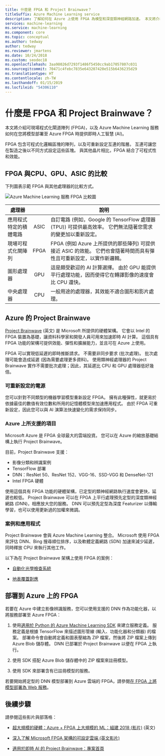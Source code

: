 ```yaml
---
title: 什麼是 FPGA 和 Project Brainwave？
titleSuffix: Azure Machine Learning service
description: 了解如何在 Azure 上使用 FPGA 為模型和深度類神經網路加速。 本文將介紹可現場程式化閘道陣列 (FPGA)，以及 Azure Machine Learning 服務如何在您將模型部署至 Azure FPGA 時提供即時人工智慧 (AI)。
services: machine-learning
ms.service: machine-learning
ms.component: core
ms.topic: conceptual
ms.author: tedway
author: tedway
ms.reviewer: jmartens
ms.date: 10/24/2018
ms.custom: seodec18
ms.openlocfilehash: 3aa98026d7293f1486f5450cc9ab17057807c031
ms.sourcegitcommit: 70471c4febc7835e643207420e515b6436235d29
ms.translationtype: HT
ms.contentlocale: zh-TW
ms.lasthandoff: 01/15/2019
ms.locfileid: "54306110"
---
```

# <a name="what-are-fpgas-and-project-brainwave"></a>什麼是 FPGA 和 Project Brainwave？

本文將介紹可現場程式化閘道陣列 (FPGA)，以及 Azure Machine Learning 服務如何在您將模型部署至 Azure FPGA 時提供即時人工智慧 (AI)。

FPGA 包含可程式化邏輯區塊的陣列，以及可重新設定互連的階層。 互連可讓您在製造之後以不同方式設定這些區塊。 與其他晶片相比，FPGA 結合了可程式性和效能。

## <a name="fpgas-vs-cpu-gpu-and-asic"></a>FPGA 與CPU、GPU、ASIC 的比較

下列圖表示範 FPGA 與其他處理器的比較方式。

![Azure Machine Learning 服務 FPGA 比較圖](./media/concept-accelerate-with-fpgas/azure-machine-learning-fpga-comparison.png)

|處理器||說明|
|---|:-------:|------|
|應用程式特定的積體電路|ASIC|自訂電路 (例如，Google 的 TensorFlow 處理器 (TPU)) 可提供最高效率。 它們無法隨著您需求的變更加以重新設定。|
|現場可程式化閘陣列|FPGA|FPGA (例如 Azure 上所提供的那些陣列) 可提供接近 ASIC 的效能。 它們也會隨著時間而具有彈性且可重新設定，以實作新邏輯。|
|圖形處理器|GPU|這是頗受歡迎的 AI 計算選擇。 由於 GPU 能提供平行處理功能，因而使得它在轉譯影像的速度會比 CPU 還快。|
|中央處理器|CPU|一般用途的處理器，其效能不適合圖形和影片處理。|

## <a name="project-brainwave-on-azure"></a>Azure 的 Project Brainwave

[Project Brainwave](https://www.microsoft.com/en-us/research/project/project-brainwave/) \(英文\) 是 Microsoft 所提供的硬體架構。 它會以 Intel 的 FPGA 裝置為基礎，讓資料科學家和開發人員可用來加速即時 AI 計算。 這個具有 FPGA 功能的架構可提供效能、彈性和擴展能力，並且可在 Azure 上使用。

FPGA 可以實現低延遲的即時推斷請求。 不需要非同步要求 (批次處理)。 批次處理可能會造成延遲 (因為需要處理更多資料)。 使用類神經處理器的 Project Brainwave 實作不需要批次處理；因此，其延遲比 CPU 和 GPU 處理器低好幾倍。

### <a name="reconfigurable-power"></a>可重新設定的電源
您可以針對不同類型的機器學習模型重新設定 FPGA。 擁有此種彈性，就更易於依據最佳的數值有效位數和所用的記憶體模型來加速應用程式。 由於 FPGA 可重新設定，因此您可以與 AI 演算法快速變化的需求保持同步。

### <a name="whats-supported-on-azure"></a>Azure 上所支援的項目
Microsoft Azure 是 FPGA 全球最大的雲端投資。 您可以在 Azure 的縮放基礎結構上執行 Project Brainwave。

目前，Project Brainwave 支援：
+ 影像分類和辨識案例
+ TensorFlow 部署
+ DNN：ResNet 50、ResNet 152、VGG-16、SSD-VGG 和 DenseNet-121
+ Intel FPGA 硬體 

使用這個具有 FPGA 功能的硬體架構，已定型的類神經網路執行速度會更快，延遲也較低。 Project Brainwave 可以在 FPGA 上平行處理預先定型的深度類神經網路 (DNN)，相應放大您的服務。 DNN 可以預先定型為深度 Featurizer 以傳輸學習，也可以使用更新過的加權來微調。

### <a name="scenarios-and-applications"></a>案例和應用程式

Project Brainwave 會與 Azure Machine Learning 整合。 Microsoft 使用 FPGA 來評估 DNN、Bing 搜尋順位排序，以及軟體定義網路 (SDN) 加速來減少延遲，同時釋放 CPU 來執行其他工作。

以下為在 Project Brainwave 架構上使用 FPGA 的案例：
+ [自動化光學檢查系統](https://blogs.microsoft.com/ai/build-2018-project-brainwave/)

+ [地表覆蓋對應](https://blogs.technet.microsoft.com/machinelearning/2018/05/29/how-to-use-fpgas-for-deep-learning-inference-to-perform-land-cover-mapping-on-terabytes-of-aerial-images/)

## <a name="deploy-to-fpgas-on-azure"></a>部署到 Azure 上的 FPGA

若要在 Azure 中建立影像辨識服務，您可以使用支援的 DNN 作為功能化器，以將服務部署至 Azure FPGA：

1. 使用[適用於 Python 的 Azure Machine Learning SDK](https://aka.ms/aml-sdk) 來建立服務定義。 服務定義是根據 TensorFlow 來描述圖形管線 (輸入、功能化器和分類器) 的檔案。 部署命令會自動將定義和圖表壓縮為 ZIP 檔案，然後將 ZIP 檔案上傳到 Azure Blob 儲存體。 DNN 已部署於 Project Brainwave 以便在 FPGA 上執行。

1. 使用 SDK 搭配 Azure Blob 儲存體中的 ZIP 檔案來註冊模型。

1. 使用 SDK 來部署含有已註冊模型的服務。

若要開始將定型的 DNN 模型部署到 Azure 雲端的 FPGA，請參閱[在 FPGA 上將模型部署為 Web 服務](how-to-deploy-fpga-web-service.md)。


## <a name="next-steps"></a>後續步驟

請參閱這些影片與部落格：

+ [超大規模的硬體：Azure + FPGA 上大規模的 ML：組建 2018 (影片)](https://www.youtube.com/watch?v=BMgQAHIx2eY) \(英文\)

+ [深入了解 Microsoft FPGA 架構的可設定雲端 (英文影片)](https://channel9.msdn.com/Events/Build/2017/B8063)

+ [適用於即時 AI 的 Project Brainwave：專案首頁](https://www.microsoft.com/research/project/project-brainwave/)
